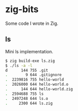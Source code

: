 # zig-bits

Some code I wrote in Zig.

## ls

Mini ls implementation.

```sh
$ zig build-exe ls.zig
$ ./ls -a -l
d      144 755 .git
.        9 644 .gitignore
.  2239816 755 hello-world
.  2026000 644 hello-world.o
.      144 644 hello-world.zig
.  2594688 755 ls
.  2497248 644 ls.o
.     2300 644 ls.zig
```
